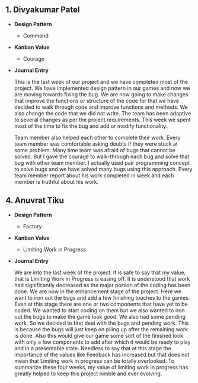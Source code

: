 ## 1. Divyakumar Patel

* **Design Pattern**

    * Command
    
* **Kanban Value**   
  
    * Courage   

* **Journal Entry**

   This is the last week of our project and we have completed most of the project. We have implemented design pattern in our games and now we are moving towards fixing the bug. We are now going to make changes that improve the functions or structure of the code for that we have decided to walk through code and improve functions and methods. We also change the code that we did not write. The team has been adaptive to several changes as per the project requirements. This week we spent most of the time to fix the bug and add or modify functionality.
  
   Team member also helped each other to complete their work. Every team member was comfortable asking doubts if they were stuck at some problem. Many time team was afraid of bugs that cannot be solved. But I gave the courage to walk-through each bug and solve that bug with other team member. I actually used pair programming concept to solve bugs and we have solved many bugs using this approach. Every team member report about his work completed in week and each member is truthful about his work.


## 4. Anuvrat Tiku

* **Design Pattern**

    * Factory
    
* **Kanban Value**   
  
    * Limiting Work in Progress   

* **Journal Entry**

   We are into the last week of the project. It is safe to say that my value, that is Limiting Work in Progress is easing off. It is understood that work had significantly decreased as the major portion of the coding has been done. We are now in the enhancement stage of the project. Here we want to iron out the bugs and add a few finishing touches to the games. Even at this stage there are one or two components that have yet to be coded. We wanted to start coding on them but we also wanted to iron out the bugs to make the game look good. We also had some pending work. So we decided to first deal with the bugs and pending work. This is because the bugs will just keep on piling up after the remaining work is done. Also this would give our game some sort of the finished look with only a few components to add after which it would be ready to play and in a presentable state. Needless to say that at this stage the importance of the values like Feedback has increased but that does not mean that Limiting work in progress can be totally overlooked. To summarize these four weeks, my value of limiting work in progress has greatly helped to keep this project nimble and ever evolving.
